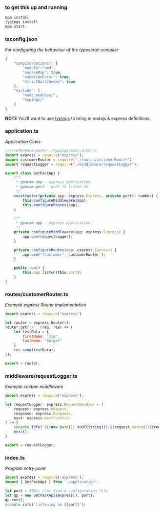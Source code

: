 

### to get this up and running
```bash
npm install
typings install
npm start
```

### tsconfig.json
_For configuring the behaviour of the typescript compiler_
```javascript
{
    "compilerOptions": {
        "module":"umd",
        "sourceMap": true,
        "noEmitOnError": true,
        "strictNullChecks": true
    },
    "exclude": [
        "node_modules/",
        "typings/"
    ]
}
```
**NOTE** You'll want to use [typings](https://npmjs.org/typings) to bring in nodejs & express definitions.

### application.ts
_Application Class_
```javascript
///<reference path="./typings/main.d.ts"/>
import express = require("express");
import customerRouter = require("./routes/customerRouter");
import requestLogger = require("./middleware/requestLogger");

export class GetPackApi {
    /**
     * @param app - express application
     * @param port - port to listen on
     */
    constructor(private app: express.Express, private port?: number) {
        this.configureMiddleware(app);
        this.configureRoutes(app);
    }

    /**
     * @param app - express application
     */
    private configureMiddleware(app: express.Express) {
        app.use(requestLogger);
    }

    private configureRoutes(app: express.Express) {
        app.use("/customer", customerRouter );
    }

    public run() {
        this.app.listen(this.port);  
    }
}
```

### routes/customerRouter.ts
_Example express Router implementation_
```javascript
import express = require("express")

let router = express.Router();
router.get('/', (req, res) => {
    let testData = {
        firstName: "Jim",
        lastName: "Burger"
    }
    res.send(testData);
});

export = router;
```
### middleware/requestLogger.ts
_Example custom middleware_
```javascript
import express = require("express");

let requestLogger: express.RequestHandler = (
    request: express.Request, 
    response: express.Response, 
    next: express.NextFunction
) => {
    console.info(`${(new Date()).toUTCString()}|${request.method}|${request.url}|${request.ip}`);
    next();
}

export = requestLogger;
```
### index.ts
_Program entry point_
```javascript
import express = require('express');
import { GetPackApi } from './application';

let port = 5001; //or from a configuration file
let gp = new GetPackApi(express(), port);
gp.run();
console.info(`listening on ${port}`);
```
